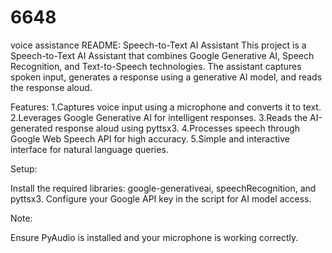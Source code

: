 # 6648
voice assistance
README: Speech-to-Text AI Assistant
This project is a Speech-to-Text AI Assistant that combines Google Generative AI, Speech Recognition, and Text-to-Speech technologies. The assistant captures spoken input, generates a response using a generative AI model, and reads the response aloud.

Features:
1.Captures voice input using a microphone and converts it to text.
2.Leverages Google Generative AI for intelligent responses.
3.Reads the AI-generated response aloud using pyttsx3.
4.Processes speech through Google Web Speech API for high accuracy.
5.Simple and interactive interface for natural language queries.

Setup:

Install the required libraries: google-generativeai, speechRecognition, and pyttsx3.
Configure your Google API key in the script for AI model access.

Note:

Ensure PyAudio is installed and your microphone is working correctly.
